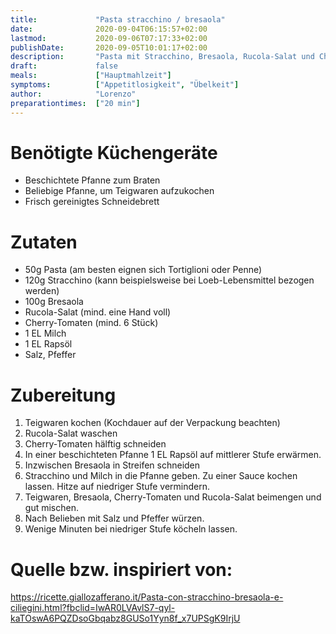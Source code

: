 ```yaml
---
title:             "Pasta stracchino / bresaola"
date:              2020-09-04T06:15:57+02:00
lastmod:           2020-09-06T07:17:33+02:00
publishDate:       2020-09-05T10:01:17+02:00
description:       "Pasta mit Stracchino, Bresaola, Rucola-Salat und Cherry-Tomaten"
draft:             false
meals:             ["Hauptmahlzeit"]
symptoms:          ["Appetitlosigkeit", "Übelkeit"]
author:            "Lorenzo"
preparationtimes:  ["20 min"]
---
```


# Benötigte Küchengeräte
- Beschichtete Pfanne zum Braten
- Beliebige Pfanne, um Teigwaren aufzukochen
- Frisch gereinigtes Schneidebrett

# Zutaten
- 50g Pasta (am besten eignen sich Tortiglioni oder Penne)
- 120g Stracchino (kann beispielsweise bei Loeb-Lebensmittel bezogen werden)
- 100g Bresaola 
- Rucola-Salat (mind. eine Hand voll)
- Cherry-Tomaten (mind. 6 Stück)
- 1 EL Milch
- 1 EL Rapsöl
- Salz, Pfeffer

# Zubereitung
1. Teigwaren kochen (Kochdauer auf der Verpackung beachten)
2. Rucola-Salat waschen
3. Cherry-Tomaten hälftig schneiden
4. In einer beschichteten Pfanne 1 EL Rapsöl auf mittlerer Stufe erwärmen.
5. Inzwischen Bresaola in Streifen schneiden
6. Stracchino und Milch in die Pfanne geben. Zu einer Sauce kochen lassen. Hitze auf niedriger Stufe vermindern.
7. Teigwaren, Bresaola, Cherry-Tomaten und Rucola-Salat beimengen und gut mischen.
8. Nach Belieben mit Salz und Pfeffer würzen.
9. Wenige Minuten bei niedriger Stufe köcheln lassen.


# Quelle bzw. inspiriert von:
https://ricette.giallozafferano.it/Pasta-con-stracchino-bresaola-e-ciliegini.html?fbclid=IwAR0LVAvlS7-qyl-kaTOswA6PQZDsoGbqabz8GUSo1Yyn8f_x7UPSgK9IrjU

